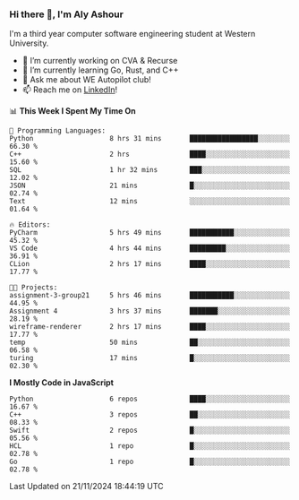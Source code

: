 ### Hi there 👋, I'm Aly Ashour
I'm a third year computer software engineering student at Western University.

- 🔭 I’m currently working on CVA & Recurse
- 🌱 I’m currently learning Go, Rust, and C++
- 💬 Ask me about WE Autopilot club!
- 📫 Reach me on [LinkedIn](https://www.linkedin.com/in/alymashour/)!
  
<!--START_SECTION:waka-->
📊 **This Week I Spent My Time On** 

```text
💬 Programming Languages: 
Python                   8 hrs 31 mins       █████████████████░░░░░░░░   66.30 % 
C++                      2 hrs               ████░░░░░░░░░░░░░░░░░░░░░   15.60 % 
SQL                      1 hr 32 mins        ███░░░░░░░░░░░░░░░░░░░░░░   12.02 % 
JSON                     21 mins             █░░░░░░░░░░░░░░░░░░░░░░░░   02.74 % 
Text                     12 mins             ░░░░░░░░░░░░░░░░░░░░░░░░░   01.64 % 

🔥 Editors: 
PyCharm                  5 hrs 49 mins       ███████████░░░░░░░░░░░░░░   45.32 % 
VS Code                  4 hrs 44 mins       █████████░░░░░░░░░░░░░░░░   36.91 % 
CLion                    2 hrs 17 mins       ████░░░░░░░░░░░░░░░░░░░░░   17.77 % 

🐱‍💻 Projects: 
assignment-3-group21     5 hrs 46 mins       ███████████░░░░░░░░░░░░░░   44.95 % 
Assignment 4             3 hrs 37 mins       ███████░░░░░░░░░░░░░░░░░░   28.19 % 
wireframe-renderer       2 hrs 17 mins       ████░░░░░░░░░░░░░░░░░░░░░   17.77 % 
temp                     50 mins             ██░░░░░░░░░░░░░░░░░░░░░░░   06.58 % 
turing                   17 mins             █░░░░░░░░░░░░░░░░░░░░░░░░   02.30 % 
```

**I Mostly Code in JavaScript** 

```text
Python                   6 repos             ████░░░░░░░░░░░░░░░░░░░░░   16.67 % 
C++                      3 repos             ██░░░░░░░░░░░░░░░░░░░░░░░   08.33 % 
Swift                    2 repos             █░░░░░░░░░░░░░░░░░░░░░░░░   05.56 % 
HCL                      1 repo              █░░░░░░░░░░░░░░░░░░░░░░░░   02.78 % 
Go                       1 repo              █░░░░░░░░░░░░░░░░░░░░░░░░   02.78 % 
```




 Last Updated on 21/11/2024 18:44:19 UTC
<!--END_SECTION:waka-->
